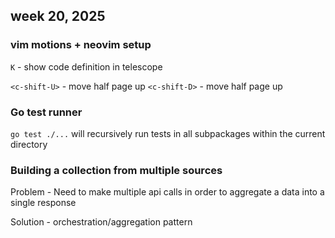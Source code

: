 ## week 20, 2025

### vim motions + neovim setup

`K` - show code definition in telescope

`<c-shift-U>` - move half page up
`<c-shift-D>` - move half page up

### Go test runner

`go test ./...` will recursively run tests in all subpackages within the current directory

### Building a collection from multiple sources

Problem - Need to make multiple api calls in order to aggregate a data into  a single response

Solution - orchestration/aggregation pattern




